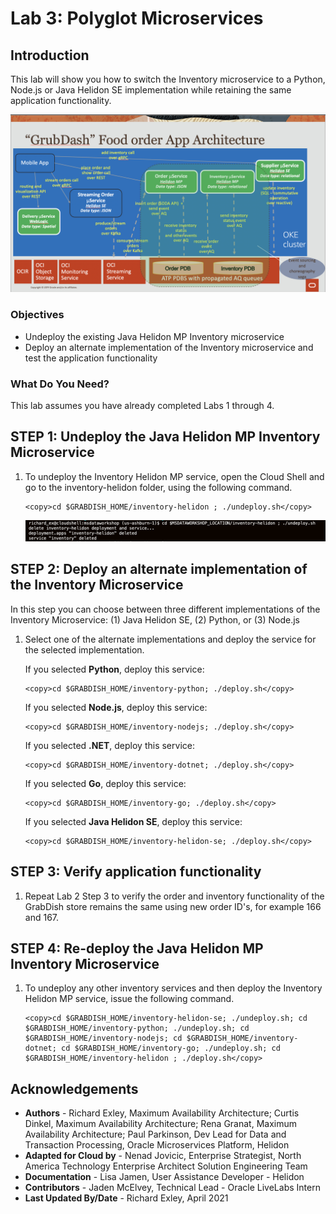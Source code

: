# Lab 3: Polyglot Microservices

## Introduction

This lab will show you how to switch the Inventory microservice to a Python, Node.js or Java Helidon SE implementation while retaining the same application functionality.

![](images/architecture.png " ")

### Objectives
-   Undeploy the existing Java Helidon MP Inventory microservice
-   Deploy an alternate implementation of the Inventory microservice and test the application functionality

### What Do You Need?

This lab assumes you have already completed Labs 1 through 4.

## **STEP 1**: Undeploy the Java Helidon MP Inventory Microservice

1. To undeploy the Inventory Helidon MP service, open the Cloud Shell and go to the
    inventory-helidon folder, using the following command.

    ```
    <copy>cd $GRABDISH_HOME/inventory-helidon ; ./undeploy.sh</copy>
    ```

   ![](images/undeploy-inventory-helidon-mp.png " ")

## **STEP 2**: Deploy an alternate implementation of the Inventory Microservice

In this step you can choose between three different implementations of the Inventory Microservice: (1) Java Helidon SE, (2) Python, or (3) Node.js

1. Select one of the alternate implementations and deploy the service for the selected implementation.  

   If you selected **Python**, deploy this service:

    ```
    <copy>cd $GRABDISH_HOME/inventory-python; ./deploy.sh</copy>
    ```

   If you selected **Node.js**, deploy this service:

    ```
    <copy>cd $GRABDISH_HOME/inventory-nodejs; ./deploy.sh</copy>
    ```

   If you selected **.NET**, deploy this service:

    ```
    <copy>cd $GRABDISH_HOME/inventory-dotnet; ./deploy.sh</copy>
    ```

   If you selected **Go**, deploy this service:

    ```
    <copy>cd $GRABDISH_HOME/inventory-go; ./deploy.sh</copy>
    ```

   If you selected **Java Helidon SE**, deploy this service:

    ```
    <copy>cd $GRABDISH_HOME/inventory-helidon-se; ./deploy.sh</copy>
    ```

## **STEP 3**: Verify application functionality

1. Repeat Lab 2 Step 3 to verify the order and inventory functionality of the GrabDish store remains the same using new order ID's, for example 166 and 167.

## **STEP 4**: Re-deploy the Java Helidon MP Inventory Microservice

1. To undeploy any other inventory services and then deploy the Inventory Helidon MP service, issue the following command.

    ```
    <copy>cd $GRABDISH_HOME/inventory-helidon-se; ./undeploy.sh; cd $GRABDISH_HOME/inventory-python; ./undeploy.sh; cd $GRABDISH_HOME/inventory-nodejs; cd $GRABDISH_HOME/inventory-dotnet; cd $GRABDISH_HOME/inventory-go; ./undeploy.sh; cd $GRABDISH_HOME/inventory-helidon ; ./deploy.sh</copy>
    ```

## Acknowledgements
* **Authors** - Richard Exley, Maximum Availability Architecture; Curtis Dinkel, Maximum Availability Architecture; Rena Granat, Maximum Availability Architecture; Paul Parkinson, Dev Lead for Data and Transaction Processing, Oracle Microservices Platform, Helidon
* **Adapted for Cloud by** -  Nenad Jovicic, Enterprise Strategist, North America Technology Enterprise Architect Solution Engineering Team
* **Documentation** - Lisa Jamen, User Assistance Developer - Helidon
* **Contributors** - Jaden McElvey, Technical Lead - Oracle LiveLabs Intern
* **Last Updated By/Date** - Richard Exley, April 2021